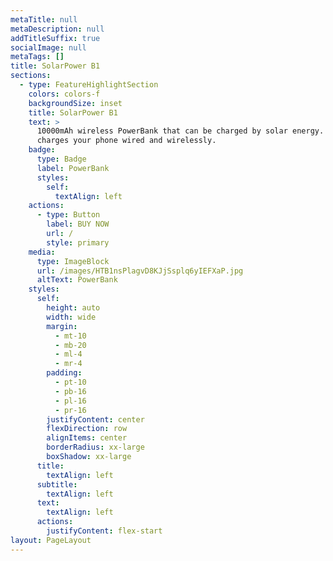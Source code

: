 ```yaml
---
metaTitle: null
metaDescription: null
addTitleSuffix: true
socialImage: null
metaTags: []
title: SolarPower B1
sections:
  - type: FeatureHighlightSection
    colors: colors-f
    backgroundSize: inset
    title: SolarPower B1
    text: >
      10000mAh wireless PowerBank that can be charged by solar energy. It
      charges your phone wired and wirelessly.
    badge:
      type: Badge
      label: PowerBank
      styles:
        self:
          textAlign: left
    actions:
      - type: Button
        label: BUY NOW
        url: /
        style: primary
    media:
      type: ImageBlock
      url: /images/HTB1nsPlagvD8KJjSsplq6yIEFXaP.jpg
      altText: PowerBank
    styles:
      self:
        height: auto
        width: wide
        margin:
          - mt-10
          - mb-20
          - ml-4
          - mr-4
        padding:
          - pt-10
          - pb-16
          - pl-16
          - pr-16
        justifyContent: center
        flexDirection: row
        alignItems: center
        borderRadius: xx-large
        boxShadow: xx-large
      title:
        textAlign: left
      subtitle:
        textAlign: left
      text:
        textAlign: left
      actions:
        justifyContent: flex-start
layout: PageLayout
---
```

